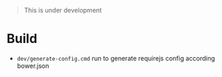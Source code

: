 > This is under development

# Build
- `dev/generate-config.cmd` run to generate requirejs config according bower.json